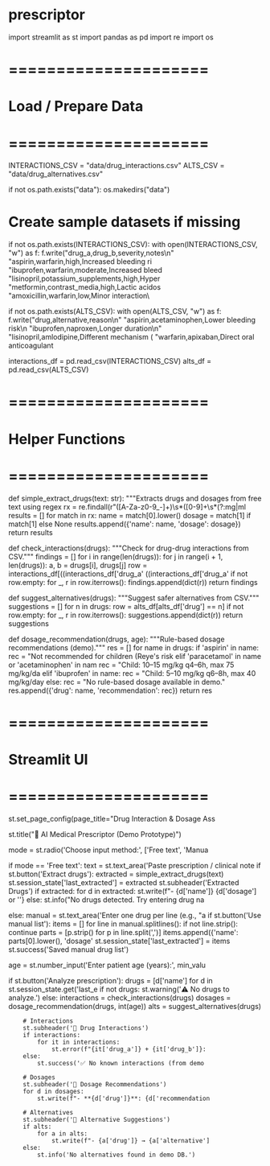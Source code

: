 # prescriptor
import streamlit as st
import pandas as pd
import re
import os

# =====================
# Load / Prepare Data
# =====================

INTERACTIONS_CSV = "data/drug_interactions.csv"
ALTS_CSV = "data/drug_alternatives.csv"

if not os.path.exists("data"):
    os.makedirs("data")

# Create sample datasets if missing
if not os.path.exists(INTERACTIONS_CSV):
    with open(INTERACTIONS_CSV, "w") as f:
        f.write("drug_a,drug_b,severity,notes\n"
                "aspirin,warfarin,high,Increased bleeding ri
                "ibuprofen,warfarin,moderate,Increased bleed
                "lisinopril,potassium_supplements,high,Hyper
                "metformin,contrast_media,high,Lactic acidos
                "amoxicillin,warfarin,low,Minor interaction\

if not os.path.exists(ALTS_CSV):
    with open(ALTS_CSV, "w") as f:
        f.write("drug,alternative,reason\n"
                "aspirin,acetaminophen,Lower bleeding risk\n
                "ibuprofen,naproxen,Longer duration\n"
                "lisinopril,amlodipine,Different mechanism (
                "warfarin,apixaban,Direct oral anticoagulant

interactions_df = pd.read_csv(INTERACTIONS_CSV)
alts_df = pd.read_csv(ALTS_CSV)


# =====================
# Helper Functions
# =====================

def simple_extract_drugs(text: str):
    """Extracts drugs and dosages from free text using regex
    rx = re.findall(r"([A-Za-z0-9_\-]+)\s*([0-9]+\s*(?:mg|ml
    results = []
    for match in rx:
        name = match[0].lower()
        dosage = match[1] if match[1] else None
        results.append({'name': name, 'dosage': dosage})
    return results


def check_interactions(drugs):
    """Check for drug-drug interactions from CSV."""
    findings = []
    for i in range(len(drugs)):
        for j in range(i + 1, len(drugs)):
            a, b = drugs[i], drugs[j]
            row = interactions_df[((interactions_df['drug_a'
                                  ((interactions_df['drug_a'
            if not row.empty:
                for _, r in row.iterrows():
                    findings.append(dict(r))
    return findings


def suggest_alternatives(drugs):
    """Suggest safer alternatives from CSV."""
    suggestions = []
    for n in drugs:
        row = alts_df[alts_df['drug'] == n]
        if not row.empty:
            for _, r in row.iterrows():
                suggestions.append(dict(r))
    return suggestions


def dosage_recommendation(drugs, age):
    """Rule-based dosage recommendations (demo)."""
    res = []
    for name in drugs:
        if 'aspirin' in name:
            rec = "Not recommended for children (Reye's risk
        elif 'paracetamol' in name or 'acetaminophen' in nam
            rec = "Child: 10–15 mg/kg q4–6h, max 75 mg/kg/da
        elif 'ibuprofen' in name:
            rec = "Child: 5–10 mg/kg q6–8h, max 40 mg/kg/day
        else:
            rec = "No rule-based dosage available in demo."
        res.append({'drug': name, 'recommendation': rec})
    return res


# =====================
# Streamlit UI
# =====================

st.set_page_config(page_title="Drug Interaction & Dosage Ass

st.title("💊 AI Medical Prescriptor (Demo Prototype)")

mode = st.radio('Choose input method:', ['Free text', 'Manua

if mode == 'Free text':
    text = st.text_area('Paste prescription / clinical note 
    if st.button('Extract drugs'):
        extracted = simple_extract_drugs(text)
        st.session_state['last_extracted'] = extracted
        st.subheader('Extracted Drugs')
        if extracted:
            for d in extracted:
                st.write(f"- {d['name']} {d['dosage'] or ''}
        else:
            st.info("No drugs detected. Try entering drug na

else:
    manual = st.text_area('Enter one drug per line (e.g., "a
    if st.button('Use manual list'):
        items = []
        for line in manual.splitlines():
            if not line.strip():
                continue
            parts = [p.strip() for p in line.split(',')]
            items.append({'name': parts[0].lower(), 'dosage'
        st.session_state['last_extracted'] = items
        st.success('Saved manual drug list')

age = st.number_input('Enter patient age (years):', min_valu

if st.button('Analyze prescription'):
    drugs = [d['name'] for d in st.session_state.get('last_e
    if not drugs:
        st.warning('⚠️ No drugs to analyze.')
    else:
        interactions = check_interactions(drugs)
        dosages = dosage_recommendation(drugs, int(age))
        alts = suggest_alternatives(drugs)

        # Interactions
        st.subheader('🚨 Drug Interactions')
        if interactions:
            for it in interactions:
                st.error(f"{it['drug_a']} + {it['drug_b']}: 
        else:
            st.success('✅ No known interactions (from demo 

        # Dosages
        st.subheader('💉 Dosage Recommendations')
        for d in dosages:
            st.write(f"- **{d['drug']}**: {d['recommendation

        # Alternatives
        st.subheader('🔄 Alternative Suggestions')
        if alts:
            for a in alts:
                st.write(f"- {a['drug']} → {a['alternative']
        else:
            st.info('No alternatives found in demo DB.')

